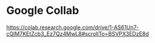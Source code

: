 # Google Collab 
https://colab.research.google.com/drive/1-AS61Un7-cQlM7KEtZcb3_Ez7Qz4MwL8#scrollTo=BSVPX3EDzE8d
